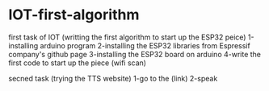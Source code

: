 # IOT-first-algorithm
first task of IOT (writting the first algorithm to start up the ESP32 peice)
1-installing arduino program
2-installing the ESP32 libraries from Espressif company's github page 
3-installing the ESP32 board on arduino
4-write the first code to start up the piece (wifi scan)

secned task (trying the TTS website)
1-go to the (link) 
2-speak
